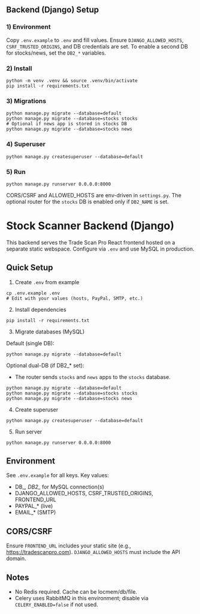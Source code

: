 ## Backend (Django) Setup

### 1) Environment

Copy `.env.example` to `.env` and fill values. Ensure `DJANGO_ALLOWED_HOSTS`, `CSRF_TRUSTED_ORIGINS`, and DB credentials are set. To enable a second DB for stocks/news, set the `DB2_*` variables.

### 2) Install

```
python -m venv .venv && source .venv/bin/activate
pip install -r requirements.txt
```

### 3) Migrations

```
python manage.py migrate --database=default
python manage.py migrate --database=stocks stocks
# Optional if news app is stored in stocks DB
python manage.py migrate --database=stocks news
```

### 4) Superuser

```
python manage.py createsuperuser --database=default
```

### 5) Run

```
python manage.py runserver 0.0.0.0:8000
```

CORS/CSRF and ALLOWED_HOSTS are env-driven in `settings.py`. The optional router for the `stocks` DB is enabled only if `DB2_NAME` is set.
# Stock Scanner Backend (Django)

This backend serves the Trade Scan Pro React frontend hosted on a separate static webspace. Configure via `.env` and use MySQL in production.

## Quick Setup

1) Create `.env` from example
```
cp .env.example .env
# Edit with your values (hosts, PayPal, SMTP, etc.)
```

2) Install dependencies
```
pip install -r requirements.txt
```

3) Migrate databases (MySQL)

Default (single DB):
```
python manage.py migrate --database=default
```

Optional dual-DB (if DB2_* set):
- The router sends `stocks` and `news` apps to the `stocks` database.
```
python manage.py migrate --database=default
python manage.py migrate --database=stocks stocks
python manage.py migrate --database=stocks news
```

4) Create superuser
```
python manage.py createsuperuser --database=default
```

5) Run server
```
python manage.py runserver 0.0.0.0:8000
```

## Environment
See `.env.example` for all keys. Key values:
- DB_*, DB2_* for MySQL connection(s)
- DJANGO_ALLOWED_HOSTS, CSRF_TRUSTED_ORIGINS, FRONTEND_URL
- PAYPAL_* (live)
- EMAIL_* (SMTP)

## CORS/CSRF
Ensure `FRONTEND_URL` includes your static site (e.g., https://tradescanpro.com). `DJANGO_ALLOWED_HOSTS` must include the API domain.

## Notes
- No Redis required. Cache can be locmem/db/file.
- Celery uses RabbitMQ in this environment; disable via `CELERY_ENABLED=false` if not used.
